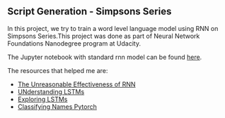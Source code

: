 ## Script Generation - Simpsons Series

In this project, we try to train a word level language model using RNN on Simpsons Series.This project was done as part of Neural Network Foundations Nanodegree program at Udacity. 

The Jupyter notebook with standard rnn model can be found [here](https://github.com/abishekarun/TV-Script-Generation/blob/master/simpsons_script.ipynb).

The resources that helped me are:

+ [The Unreasonable Effectiveness of RNN](http://karpathy.github.io/2015/05/21/rnn-effectiveness/)
+ [UNderstanding LSTMs](http://colah.github.io/posts/2015-08-Understanding-LSTMs/)
+ [Exploring LSTMs](http://blog.echen.me/2017/05/30/exploring-lstms/)
+ [Classifying Names Pytorch](http://pytorch.org/tutorials/intermediate/char_rnn_classification_tutorial.html)
